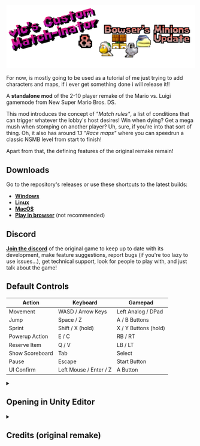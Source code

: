 <p align="center"><img src="Assets/Sprites/UI/Menu/vcmi banner wide.png" alt="vic's Custom Match-inator" width="850px"></p>

For now, is mostly going to be used as a tutorial of me just trying to add characters and maps, if i ever get something done i will release it!!

A **standalone mod** of the 2-10 player remake of the Mario vs. Luigi gamemode from New Super Mario Bros. DS.

This mod introduces the concept of *"Match rules"*, a list of conditions that can trigger whatever the lobby's host desires! Win when dying? Get a mega mush when stomping on another player? Uh, sure, if you're into that sort of thing. Oh, it also has around *13 "Race maps"* where you can speedrun a classic NSMB level from start to finish!

Apart from that, the defining features of the original remake remain!

## Downloads

Go to the repository's releases or use these shortcuts to the latest builds:

- [**Windows**](https://github.com/vlcoo/VicMvsLO/releases/latest/download/win64.zip)
- [**Linux**](https://github.com/vlcoo/VicMvsLO/releases/latest/download/linux.zip)
- [**MacOS**](https://github.com/vlcoo/VicMvsLO/releases/latest/download/macos.zip)
- [**Play in browser**](https://vlco-o.itch.io/vics-custom-match-inator) (not recommended)

## Discord
[**Join the discord**](https://discord.gg/dgKVaUKpj5) of the original game to keep up to date with its development, make feature suggestions, report bugs (if you're too lazy to use issues...), get technical support, look for people to play with, and just talk about the game!

## Default Controls
| Action | Keyboard | Gamepad |
| --- | --- | --- |
| Movement | WASD / Arrow Keys | Left Analog / DPad |
| Jump | Space / Z | A / B Buttons |
| Sprint | Shift / X (hold) | X / Y Buttons (hold) |
| Powerup Action | E / C | RB / RT |
| Reserve Item | Q / V | LB / LT |
| Show Scoreboard | Tab | Select |
| Pause | Escape | Start Button |
| UI Confirm | Left Mouse / Enter / Z | A Button |

<details>
  <summary><h2>Opening in Unity Editor</h2></summary>

Please follow the instructions listed in the [parent repository](https://github.com/ipodtouch0218/NSMB-MarioVsLuigi), but cloning this fork instead.

</details>
<details>
  <summary><h2>Credits (original remake)</h2></summary>

### Original Content:
* New Super Mario Bros.
* New Super Mario Bros. Wii
* Super Mario Maker 2

### Contributors:
* [@ipodtouch0218](https://github.com/ipodtouch0218)
* @GradedWarrior
* [@TheMoogle](https://github.com/TheMoogle)
* [@Skillz](https://github.com/Skillz808)
* [@skarph](https://github.com/skarph)
* [@Zest](https://github.com/zestydevy)
* [@kittenchilly](https://github.com/kittenchilly)
* [@Amy54Desu](https://github.com/Amy54Desu)
* [@Kraken](https://github.com/KrakHub)
* [@ShadowWalker13](https://github.com/ShadowWalker13)
* [@GithubSPerez](https://github.com/GithubSPerez)
* [@mindnomad](https://github.com/mindnomad)

### Music:
* [RENREN](https://mistajub.bandcamp.com/)

### QA Testing:
* TheCyVap
* Shadow_Walker13
  
### Level Design:
* Skarph
* TheCyVap
* mindnomad
 
### Rippers:
  
* Demon2Warrior (Background)
* VentureSonic (Background)
* Keira (Background)
* Ohthatguy (Background)
* Poudink (Tiles)
* Someone (Tiles)
* Hiccup (Tiles)
* Jouv (Tiles)
* Mr-SUGOI (Tiles)
* mindnomad (Tiles/Sound)
* Symbolcom (Enemies)
* Mr. C (Enemies)
* Ragey (Enemies)
* Technokami (Enemies)
* A Refracted Swindler (UI)
* Treeki (UI)
* Double S (Models)
* KartMakerBrosU (Models)
* TeridaxXDOO1 (Models)
* Skarph (Models/Sound)
* LukeWarnut (Sound)
* Luke Hackett (Sound)

</details>
